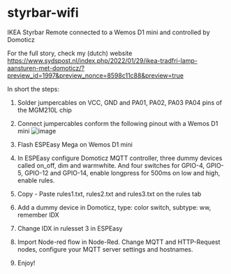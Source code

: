 # styrbar-wifi
IKEA Styrbar Remote connected to a Wemos D1 mini and controlled by Domoticz

For the full story, check my (dutch) website https://www.sydspost.nl/index.php/2022/01/29/ikea-tradfri-lamp-aansturen-met-domoticz/?preview_id=1997&preview_nonce=8598c11c88&preview=true

In short the steps:
1. Solder jumpercables on VCC, GND and PA01, PA02, PA03 PA04 pins of the MGM210L chip
2. Connect jumpercables conform the following pinout with a Wemos D1 mini
![image](https://user-images.githubusercontent.com/45944257/152873281-58f7aa6a-7c5d-46b2-b611-82b991d261a5.png)

3. Flash ESPEasy Mega on Wemos D1 mini
4. In ESPEasy configure Domoticz MQTT controller, three dummy devices called on_off, dim and warmwhite. And four switches for GPIO-4, GPIO-5, GPIO-12 and GPIO-14, enable longpress for 500ms on low and high, enable rules.
5. Copy - Paste rules1.txt, rules2.txt and rules3.txt on the rules tab
6. Add a dummy device in Domoticz, type: color switch, subtype: ww, remember IDX
7. Change IDX in rulesset 3 in ESPEasy
8. Import Node-red flow in Node-Red. Change MQTT and HTTP-Request nodes, configure your MQTT server settings and hostnames.
9. Enjoy!
